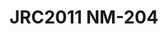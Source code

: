 <a name="material" />

# JRC2011 NM-204
<script type="application/ld+json">
  {
    "@context": "https://schema.org/",
    "@type": "ChemicalSubstance",
    "http://purl.org/dc/terms/conformsTo":
      {
        "@type": "CreativeWork",
        "@id": "https://bioschemas.org/profiles/ChemicalSubstance/0.4-RELEASE/"
      },
    "@id": "https://egonw.github.io/nanowiki/nanowiki352.html#material",
    "name": "JRC2011 NM-204",
    "sameAs: "http://127.0.0.1/mediawiki/index.php/Special:URIResolver/JRC2011_NM-2D204"
  }
</script>

